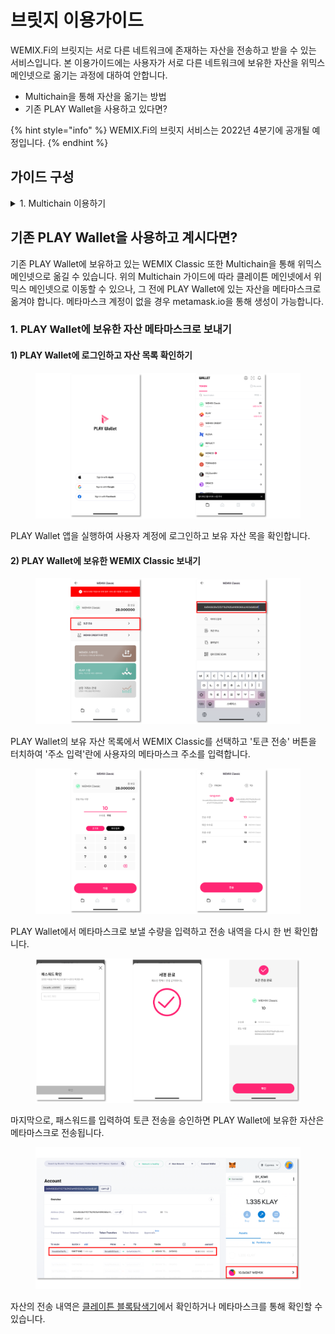 # 브릿지 이용가이드

WEMIX.Fi의 브릿지는 서로 다른 네트워크에 존재하는 자산을 전송하고 받을 수 있는 서비스입니다. 본 이용가이드에는 사용자가 서로 다른 네트워크에 보유한 자산을 위믹스 메인넷으로 옮기는 과정에 대하여 안합니다.

* Multichain을 통해 자산을 옮기는 방법
* 기존 PLAY Wallet을 사용하고 있다면?

{% hint style="info" %}
WEMIX.Fi의 브릿지 서비스는 2022년 4분기에 공개될 예정입니다.
{% endhint %}

## 가이드 구성 <a href="#undefined" id="undefined"></a>

<details>

<summary>1. Multichain 이용하기</summary>

* Multichain 연결하기
* 메타마스크 연결하기
* 자산을 보내는 네트워크와 보내는 자산 선택하기
* 자산을 받을 네트워크와 수량 선택하기
* 트랜잭션 승인 및 내역 확인

</details>

## 기존 PLAY Wallet을 사용하고 계시다면?

기존 PLAY Wallet에 보유하고 있는 WEMIX Classic 또한 Multichain을 통해 위믹스 메인넷으로 옮길 수 있습니다. 위의 Multichain 가이드에 따라 클레이튼 메인넷에서 위믹스 메인넷으로 이동할 수 있으나, 그 전에 PLAY Wallet에 있는 자산을 메타마스크로 옮겨야 합니다. 메타마스크 계정이 없을 경우 metamask.io을 통해 생성이 가능합니다.

### 1. PLAY Wallet에 보유한 자산 메타마스크로 보내기

#### 1) PLAY Wallet에 로그인하고 자산 목록 확인하기

<figure><img src="../../.gitbook/assets/bridge_guide_23.png" alt=""><figcaption></figcaption></figure>

PLAY Wallet 앱을 실행하여 사용자 계정에 로그인하고 보유 자산 목을 확인합니다.

#### 2) PLAY Wallet에 보유한 WEMIX Classic 보내기

<figure><img src="../../.gitbook/assets/bridge_guide_24.png" alt=""><figcaption></figcaption></figure>

PLAY Wallet의 보유 자산 목록에서 WEMIX Classic를 선택하고 '토큰 전송' 버튼을 터치하여 '주소 입력'란에 사용자의 메타마스크 주소를 입력합니다.

<figure><img src="../../.gitbook/assets/bridge_guide_25.png" alt=""><figcaption></figcaption></figure>

PLAY Wallet에서 메타마스크로 보낼 수량을 입력하고 전송 내역을 다시 한 번 확인합니다.

<figure><img src="../../.gitbook/assets/bridge_guide_26.png" alt=""><figcaption></figcaption></figure>

마지막으로, 패스워드를 입력하여 토큰 전송을 승인하면 PLAY Wallet에 보유한 자산은 메타마스크로 전송됩니다.

<figure><img src="../../.gitbook/assets/bridge_guide_27.png" alt=""><figcaption></figcaption></figure>

자산의 전송 내역은 [클레이튼 블록탐색기](https://scope.klaytn.com/)에서 확인하거나 메타마스크를 통해 확인할 수 있습니다.

